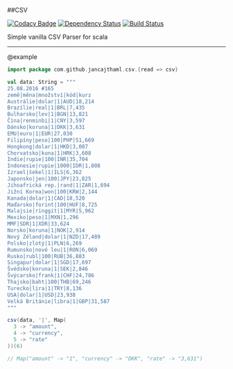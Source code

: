 ##CSV

[![Codacy Badge](https://api.codacy.com/project/badge/Grade/c711a63d74874043a6ed087bce5ba19e)](https://www.codacy.com/app/jan-cajthaml/csv?utm_source=github.com&amp;utm_medium=referral&amp;utm_content=jancajthaml-scala/csv&amp;utm_campaign=Badge_Grade) [![Dependency Status](https://www.versioneye.com/user/projects/57dc1588037c2000475cc4dc/badge.svg?style=flat-square)](https://www.versioneye.com/user/projects/57dc1588037c2000475cc4dc) [![Build Status](https://travis-ci.org/jancajthaml-scala/csv.svg?branch=master)](https://travis-ci.org/jancajthaml-scala/csv)

Simple vanilla CSV Parser for scala

---

@example

```scala
import package com.github.jancajthaml.csv.{read => csv}
```

```scala
val data: String = """
25.08.2016 #165
země|měna|množství|kód|kurz
Austrálie|dolar|1|AUD|18,214
Brazílie|real|1|BRL|7,435
Bulharsko|lev|1|BGN|13,821
Čína|renminbi|1|CNY|3,597
Dánsko|koruna|1|DKK|3,631
EMU|euro|1|EUR|27,030
Filipíny|peso|100|PHP|51,669
Hongkong|dolar|1|HKD|3,087
Chorvatsko|kuna|1|HRK|3,608
Indie|rupie|100|INR|35,704
Indonesie|rupie|1000|IDR|1,808
Izrael|šekel|1|ILS|6,362
Japonsko|jen|100|JPY|23,825
Jihoafrická rep.|rand|1|ZAR|1,694
Jižní Korea|won|100|KRW|2,144
Kanada|dolar|1|CAD|18,520
Maďarsko|forint|100|HUF|8,725
Malajsie|ringgit|1|MYR|5,962
Mexiko|peso|1|MXN|1,296
MMF|SDR|1|XDR|33,624
Norsko|koruna|1|NOK|2,914
Nový Zéland|dolar|1|NZD|17,489
Polsko|zlotý|1|PLN|6,269
Rumunsko|nové leu|1|RON|6,069
Rusko|rubl|100|RUB|36,883
Singapur|dolar|1|SGD|17,697
Švédsko|koruna|1|SEK|2,846
Švýcarsko|frank|1|CHF|24,786
Thajsko|baht|100|THB|69,246
Turecko|lira|1|TRY|8,136
USA|dolar|1|USD|23,938
Velká Británie|libra|1|GBP|31,587
"""

csv(data, '|', Map(
  3 -> "amount",
  4 -> "currency",
  5 -> "rate"
))(6)

// Map("amount" -> "1", "currency" -> "DKK", "rate" -> "3,631")

```
